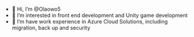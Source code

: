 - 👋 Hi, I’m @Olaowo5
- 👀 I’m interested in front end development and Unity game development
- 🌱 I’m have work experience in Azure Cloud Solutions, including migration, back up and security

<!---
Olaowo5/Olaowo5 is a ✨ special ✨ repository because its `README.md` (this file) appears on your GitHub profile.
You can click the Preview link to take a look at your changes.
--->
